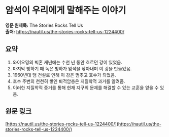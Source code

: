 # 암석이 우리에게 말해주는 이야기

**영문 원제목:** The Stories Rocks Tell Us  
**출처:** https://nautil.us/the-stories-rocks-tell-us-1224400/

## 요약
1. 와이오밍의 빅혼 캐년에는 수천 년 동안 흐르던 강이 있었음.
2. 마지막 빙하기 때 녹은 빙하가 암석을 깎아내며 이 강을 만들었음.
3. 1960년대 댐 건설로 인해 이 강은 멈추고 호수가 되었음.
4. 호수 주변의 천천히 쌓인 퇴적암층은 지질학적 과거를 알려줌.
5. 이러한 지질학적 증거를 통해 현재 지구의 문제를 해결할 수 있는 교훈을 얻을 수 있음.

## 원문 링크
[https://nautil.us/the-stories-rocks-tell-us-1224400/](https://nautil.us/the-stories-rocks-tell-us-1224400/)
